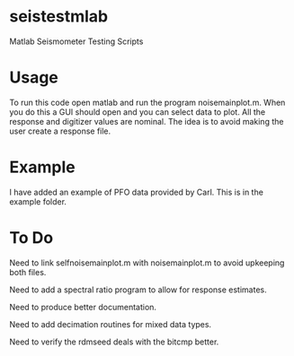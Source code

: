 seistestmlab
============

Matlab Seismometer Testing Scripts


Usage
============

To run this code open matlab and run the program noisemainplot.m.
When you do this a GUI should open and you can select data to plot.  All the 
response and digitizer values are nominal.  The idea is to avoid making the user
create a response file.

Example
===========

I have added an example of PFO data provided by Carl.  This is in the example folder.


To Do
===========

Need to link selfnoisemainplot.m with noisemainplot.m to avoid upkeeping 
both files.  

Need to add a spectral ratio program to allow for response estimates.

Need to produce better documentation.

Need to add decimation routines for mixed data types.

Need to verify the rdmseed deals with the bitcmp better.

